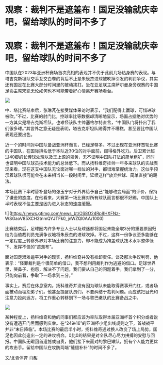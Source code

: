 # 观察：裁判不是遮羞布！国足没输就庆幸吧，留给球队的时间不多了

# 观察：裁判不是遮羞布！国足没输就庆幸吧，留给球队的时间不多了

中国队在2023年亚洲杯赛场首次亮相的表现并不优于此前几场热身赛的表现。与塔吉克斯坦队交手互交白卷的背后不止是朱辰杰进球被吹掉引发的判罚争议，其实还有国足在比赛大部分时间里的被动挨打。坐在亚足联主席萨尔曼身旁观赛的中国足协主席宋凯无论如何也不可能带着好心情离开赛场看台。

![](https://inews.gtimg.com/news_bt/OLLfTVjEzxNxO5TKpAWZewhoEitfx30-3tkY9kOHL_YZgAA/1000)

中、塔比赛结束后，张琳芃在接受媒体采访时表示，“我们配得上赢球，可惜进球被吹。”不过，比赛的射门比，控球率比等数据却清晰地显示，场面占据绝对优势的一方其实是塔吉克斯坦队。也难怪该队主帅塞格尔特直言，“中国队门将扑出了我们很多球。”其言外之意无疑是表明，塔吉克斯坦队踢得并不糟糕，甚至要比中国队表现还要出色。

近一个的时间对中国队备战亚洲杯而言，已经足够多。不过出现在亚洲杯首轮比赛的中国队，在国际排名低于本队近30位的对手面前，踢得格外吃力。后卫累计超过40脚的长传球处理以及王上源的领黄，无不证明中国队打法的简单粗犷，同时也证明中国队球员技术能力的总体低下。而从扬科维奇挂帅一年多来球队的实战表现来看，现在这支中国队无论面对哪一档位的对手，都很难掌握统治力。这似乎预示着球队很可能会在未来相当长一段时间里，延续这样“放弃控球、简单直接”的踢法。

本场比赛下半时替补登场的张玉宁对于外界给予自己“能够改变局面”的评价，保持了谦逊的态度。在他看来，大赛第一场比赛对所有球队而言都很不好踢，中国队上半时表现不佳主要是因为进入状态的速度缓慢。

![](https://inews.gtimg.com/news_bt/OS8O24Rp8HXFNz-
WSGaoV85XCH3tnmQYJTFk0_jnWZQl0AA/1000)

比赛结束后，足球圈内许多专业人士以及球迷都将国足未能全取3分的重要原因归结为当值裁判员充满争议地将朱辰杰的进球吹掉。不过，这样一份争议至多能够在一定程度上转移外界对本场比赛的注意力，却不能成为掩盖球队技术水平整体低下、发挥不佳的“遮羞布”。

面对国足艰难逼平对手的现实，扬科维奇并没有推卸责任。谈及那次争议判罚，他表示：“怪罪裁判是个很简单的借口，我不想利用裁判作为逃避的借口。足球世界里，哭鼻子、抱怨，解决不了问题，我们要从自己的问题着手。我们拿到了一分，只能向前看，争取下一场拿到三分。”

事实上，赛后在休息室内，扬科维奇并没有因为球队未能取得赛事开门红，或者场面被动而埋怨弟子们。他甚至提醒队员们，不要纠结于裁判问题。而应该把目光和注意力投向远方，将工作重心转移到下一场与黎巴嫩队的比赛备战之中。

![](https://inews.gtimg.com/news_bt/OscpnmOFTWb5afFfZJDqMugsp9IB8GEbXTI_HpvzWMddUAA/1000)

某种程度上，扬科维奇和他的同事们都应该为率队取得本届亚洲杯首个积分或者说没有遭遇开门黑而感到庆幸。在“24进16”的亚洲杯小组出线规则之下，首战战平并非“末日降临”。本场比赛的最后半小时，扬科维奇通过换人改变了场上局势，国足也因此创造出一定的进攻机会。0比0的结果是对全队尽心尽力拼搏的安慰与回报。中国队无暇回首遗憾或自责，他们接下来面对的黎巴嫩队，拥有个人能力更优的攻击手。留给中国队在攻防两端“缝缝补补”的时间不多了。

文/北青体育 肖赧

